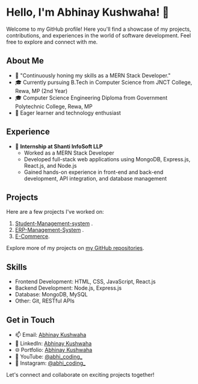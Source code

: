 # Hello, I'm Abhinay Kushwaha! 👋

Welcome to my GitHub profile! Here you'll find a showcase of my projects, contributions, and experiences in the world of software development. Feel free to explore and connect with me.

## About Me

- 💼 "Continuously honing my skills as a MERN Stack Developer."
- 🎓 Currently pursuing B.Tech in Computer Science from JNCT College, Rewa, MP (2nd Year)
- 🎓 Computer Science Engineering Diploma from Government Polytechnic College, Rewa, MP
- 🌱 Eager learner and technology enthusiast

## Experience

- 💼 **Internship at Shanti InfoSoft LLP**
  - Worked as a MERN Stack Developer
  - Developed full-stack web applications using MongoDB, Express.js, React.js, and Node.js
  - Gained hands-on experience in front-end and back-end development, API integration, and database management

## Projects

Here are a few projects I've worked on:

1. [Student-Management-system](link) .
2. [ERP-Management-System](https://github.com/abhinay-kushwaha/ERP_management_System) .
3. [E-Commerce](https://github.com/abhinay-kushwaha/E-Commerce-Test-React).

Explore more of my projects on [my GitHub repositories](https://github.com/abhinay-kushwaha).

## Skills

- Frontend Development: HTML, CSS, JavaScript, React.js
- Backend Development: Node.js, Express.js
- Database: MongoDB, MySQL
- Other: Git, RESTful APIs

## Get in Touch

- 📫 Email: [Abhinay Kushwaha](abhiarkiti@gmail.com)
- 🔗 LinkedIn: [Abhinay Kushwaha](https://www.linkedin.com/in/abhinay-kushwaha-78b767285)
- 🌐 Portfolio: [Abhinay Kushwaha](https://portfolio-kappa-blue-17.vercel.app/)
- 🎥 YouTube: [@abhi_coding_](https://www.youtube.com/@abhi_coding_)
- 📸 Instagram: [@abhi_coding_](https://www.instagram.com/abhi_coding_?igsh=NDdsMGdncm1kdnEz)

Let's connect and collaborate on exciting projects together!
